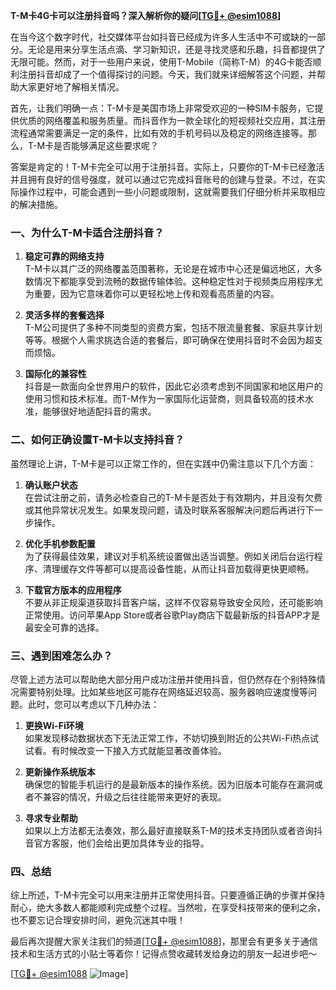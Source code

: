 **T-M卡4G卡可以注册抖音吗？深入解析你的疑问[[TG💪+ @esim1088](https://t.me/s/esim1088)]**

在当今这个数字时代，社交媒体平台如抖音已经成为许多人生活中不可或缺的一部分。无论是用来分享生活点滴、学习新知识，还是寻找灵感和乐趣，抖音都提供了无限可能。然而，对于一些用户来说，使用T-Mobile（简称T-M）的4G卡能否顺利注册抖音却成了一个值得探讨的问题。今天，我们就来详细解答这个问题，并帮助大家更好地了解相关情况。

首先，让我们明确一点：T-M卡是美国市场上非常受欢迎的一种SIM卡服务，它提供优质的网络覆盖和服务质量。而抖音作为一款全球化的短视频社交应用，其注册流程通常需要满足一定的条件，比如有效的手机号码以及稳定的网络连接等。那么，T-M卡是否能够满足这些要求呢？

答案是肯定的！T-M卡完全可以用于注册抖音。实际上，只要你的T-M卡已经激活并且拥有良好的信号强度，就可以通过它完成抖音账号的创建与登录。不过，在实际操作过程中，可能会遇到一些小问题或限制，这就需要我们仔细分析并采取相应的解决措施。

### 一、为什么T-M卡适合注册抖音？

1. **稳定可靠的网络支持**  
   T-M卡以其广泛的网络覆盖范围著称，无论是在城市中心还是偏远地区，大多数情况下都能享受到流畅的数据传输体验。这种稳定性对于视频类应用程序尤为重要，因为它意味着你可以更轻松地上传和观看高质量的内容。

2. **灵活多样的套餐选择**  
   T-M公司提供了多种不同类型的资费方案，包括不限流量套餐、家庭共享计划等等。根据个人需求挑选合适的套餐后，即可确保在使用抖音时不会因为超支而烦恼。

3. **国际化的兼容性**  
   抖音是一款面向全世界用户的软件，因此它必须考虑到不同国家和地区用户的使用习惯和技术标准。而T-M作为一家国际化运营商，则具备较高的技术水准，能够很好地适配抖音的需求。

### 二、如何正确设置T-M卡以支持抖音？

虽然理论上讲，T-M卡是可以正常工作的，但在实践中仍需注意以下几个方面：

1. **确认账户状态**  
   在尝试注册之前，请务必检查自己的T-M卡是否处于有效期内，并且没有欠费或其他异常状况发生。如果发现问题，请及时联系客服解决问题后再进行下一步操作。

2. **优化手机参数配置**  
   为了获得最佳效果，建议对手机系统设置做出适当调整。例如关闭后台运行程序、清理缓存文件等都可以提高设备性能，从而让抖音加载得更快更顺畅。

3. **下载官方版本的应用程序**  
   不要从非正规渠道获取抖音客户端，这样不仅容易导致安全风险，还可能影响正常使用。访问苹果App Store或者谷歌Play商店下载最新版的抖音APP才是最安全可靠的选择。

### 三、遇到困难怎么办？

尽管上述方法可以帮助绝大部分用户成功注册并使用抖音，但仍然存在个别特殊情况需要特别处理。比如某些地区可能存在网络延迟较高、服务器响应速度慢等问题。此时，您可以考虑以下几种办法：

1. **更换Wi-Fi环境**  
   如果发现移动数据状态下无法正常工作，不妨切换到附近的公共Wi-Fi热点试试看。有时候改变一下接入方式就能显著改善体验。

2. **更新操作系统版本**  
   确保您的智能手机运行的是最新版本的操作系统。因为旧版本可能存在漏洞或者不兼容的情况，升级之后往往能带来更好的表现。

3. **寻求专业帮助**  
   如果以上方法都无法奏效，那么最好直接联系T-M的技术支持团队或者咨询抖音官方客服，他们会给出更加具体专业的指导。

### 四、总结

综上所述，T-M卡完全可以用来注册并正常使用抖音。只要遵循正确的步骤并保持耐心，绝大多数人都能顺利完成整个过程。当然啦，在享受科技带来的便利之余，也不要忘记合理安排时间，避免沉迷其中哦！

最后再次提醒大家关注我们的频道[[TG💪+ @esim1088](https://t.me/s/esim1088)]，那里会有更多关于通信技术和生活方式的小贴士等着你！记得点赞收藏转发给身边的朋友一起进步吧～ 

[[TG💪+ @esim1088](https://t.me/s/esim1088) ![Image](https://i.postimg.cc/4NQfJmqS/Snipaste-2025-05-13-00-14-12.png)]
